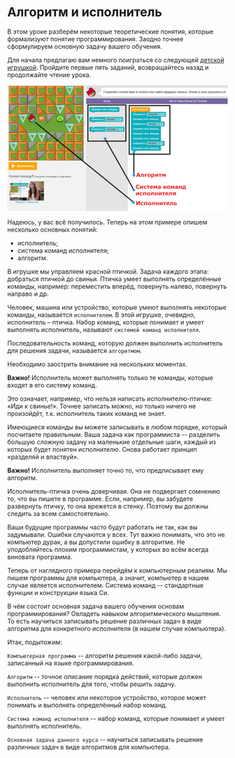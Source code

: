 # Алгоритм и исполнитель

В этом уроке разберём некоторые теоретические понятия, которые формализуют понятие программирования. Заодно точнее сформулируем основную задачу вашего обучения.

Для начала предлагаю вам немного поиграться со следующей [детской игрушкой](https://studio.code.org/s/20-hour/stage/2/puzzle/1). Пройдите первые пять заданий, возвращайтесь назад и продолжайте чтение урока.

![Скриншот игры на code.org](./ispolnitel.png)

Надеюсь, у вас всё получилось. Теперь на этом примере опишем несколько основных понятий:

- исполнитель;
- система команд исполнителя;
- алгоритм.

В игрушке мы управляем красной птичкой. Задача каждого этапа: добраться птичкой до свиньи. Птичка умеет выполнять определённые команды, например: переместить вперёд, повернуть налево, повернуть направо и др.

Человек, машина или устройство, которые умеют выполнять некоторые команды, называется `исполнителем`. В этой игрушке, очевидно, исполнитель – птичка. Набор команд, которые понимает и умеет выполнять исполнитель, называют `системой команд исполнителя`.

Последовательность команд, которую должен выполнить исполнитель для решения задачи, называется `алгоритмом`.

Необходимо заострить внимание на нескольких моментах.

**Важно!** Исполнитель может выполнять только те команды, которые входят в его систему команд.

Это означает, например, что нельзя написать исполнителю-птичке: «Иди к свинье!». Точнее записать можно, но только ничего не произойдёт, т.к. исполнитель таких команд не знает.

Имеющиеся команды вы можете записывать в любом порядке, который посчитаете правильным. Ваша задача как программиста -- разделить большую сложную задачу на маленькие отдельные шаги, каждый из которых будет понятен исполнителю. Снова работает принцип «разделяй и властвуй».

**Важно!** Исполнитель выполняет точно то, что предписывает ему алгоритм.

Исполнитель-птичка очень доверчивая. Она не подвергает сомнению то, что вы пишете в программе. Если, например, вы забудете развернуть птичку, то она врежется в стенку. Поэтому вы должны следить за всем самостоятельно.

Ваши будущие программы часто будут работать не так, как вы задумывали. Ошибки случаются у всех. Тут важно понимать, что это не компьютер дурак, а вы допустили ошибку в алгоритме. Не уподобляйтесь плохим программистам, у которых во всём всегда виновата программа.

Теперь от наглядного примера перейдём к компьютерным реалиям. Мы пишем программы для компьютера, а значит, компьютер в нашем случае является исполнителем. Система команд -- стандартные функции и конструкции языка Си.

В чём состоит основная задача вашего обучения основам программирования? Овладеть навыком алгоритмического мышления. То есть научиться записывать решение различных задач в виде алгоритма для конкретного исполнителя (в нашем случае компьютера).

Итак, подытожим:

`Компьютерная программа` -- алгоритм решения какой-либо задачи, записанный на языке программирования.

`Алгоритм` -- точное описание порядка действий, которые должен выполнить исполнитель для того, чтобы решить задачу.

`Исполнитель` -- человек или некоторое устройство, которое может понимать и выполнять определённый набор команд.

`Система команд исполнителя` -- набор команд, которые понимает и умеет выполнять исполнитель.

`Основная задача данного курса` -- научиться записывать решение различных задач в виде алгоритмов для компьютера.